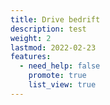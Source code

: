 ```yaml
---
title: Drive bedrift
description: test
weight: 2
lastmod: 2022-02-23
features:
  - need_help: false
    promote: true
    list_view: true
---
```

